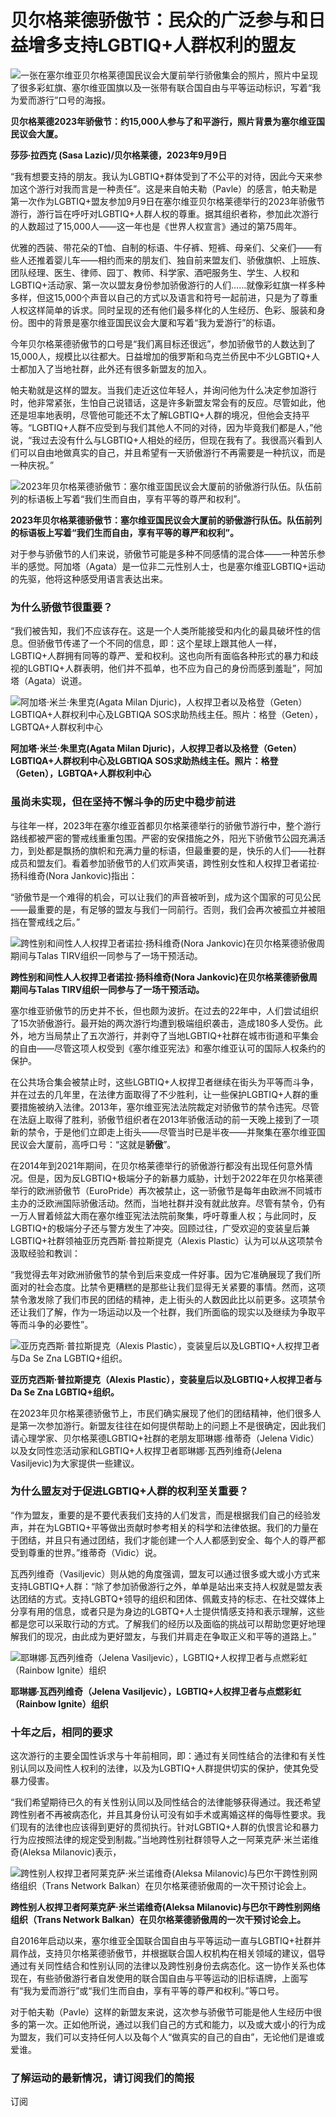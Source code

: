 # 贝尔格莱德骄傲节：民众的广泛参与和日益增多支持LGBTIQ+人群权利的盟友

![一张在塞尔维亚贝尔格莱德国民议会大厦前举行骄傲集会的照片，照片中呈现了很多彩虹旗、塞尔维亚国旗以及一张带有联合国自由与平等运动标识，写着“我为爱而游行”口号的海报。](https://www.unfe.org/sites/default/files/inline-images/Crowd%20shot%2C%20Parliament.jpg)

**贝尔格莱德2023年骄傲节：约15,000人参与了和平游行，照片背景为塞尔维亚国民议会大厦。**

**莎莎∙拉西克 (Sasa Lazic)/贝尔格莱德，2023年9月9日**

“我有想要支持的朋友。我认为LGBTIQ+群体受到了不公平的对待，因此今天来参加这个游行对我而言是一种责任”。这是来自帕夫勒（Pavle）的感言，帕夫勒是第一次作为LGBTIQ+盟友参加9月9日在塞尔维亚贝尔格莱德举行的2023年骄傲节游行，游行旨在呼吁对LGBTIQ+人群人权的尊重。据其组织者称，参加此次游行的人数超过了15,000人——这一年也是《世界人权宣言》通过的第75周年。

优雅的西装、带花朵的T恤、自制的标语、牛仔裤、短裤、母亲们、父亲们——有些人还推着婴儿车——相约而来的朋友们、独自前来盟友们、骄傲旗帜、上班族、团队经理、医生、律师、园丁、教师、科学家、酒吧服务生、学生、人权和LGBTIQ+活动家、第一次以盟友身份参加骄傲游行的人们……就像彩虹旗一样多种多样，但这15,000个声音以自己的方式以及语言和符号一起前进，只是为了尊重人权这样简单的诉求。同时呈现的还有他们最多样化的人生经历、色彩、服装和身份。图中的背景是塞尔维亚国民议会大厦和写着“我为爱游行”的标语。

今年贝尔格莱德骄傲节的口号是“我们离目标还很远”，参加骄傲节的人数达到了15,000人，规模比以往都大。日益增加的俄罗斯和乌克兰侨民中不少LGBTIQ+人士都加入了当地社群，此外还有很多新盟友的加入。

帕夫勒就是这样的盟友。当我们走近这位年轻人，并询问他为什么决定参加游行时，他非常紧张，生怕自己说错话，这是许多新盟友常会有的反应。尽管如此，他还是坦率地表明，尽管他可能还不太了解LGBTIQ+人群的境况，但他会支持平等。“LGBTIQ+人群不应受到与我们其他人不同的对待，因为毕竟我们都是人，”他说，“我过去没有什么与LGBTIQ+人相处的经历，但现在我有了。我很高兴看到人们可以自由地做真实的自己，并且希望有一天骄傲游行不再需要是一种抗议，而是一种庆祝。”

![2023年贝尔格莱德骄傲节：塞尔维亚国民议会大厦前的骄傲游行队伍。队伍前列的标语板上写着“我们生而自由，享有平等的尊严和权利”。](https://www.unfe.org/sites/default/files/inline-images/IMG_6791.jpg)

**2023年贝尔格莱德骄傲节：塞尔维亚国民议会大厦前的骄傲游行队伍。队伍前列的标语板上写着“我们生而自由，享有平等的尊严和权利”。**

对于参与骄傲节的人们来说，骄傲节可能是多种不同感情的混合体——一种苦乐参半的感觉。阿加塔（Agata）是一位非二元性别人士，也是塞尔维亚LGBTIQ+运动的先驱，他将这种感受用语言表达出来。

### 为什么骄傲节很重要？

“我们被告知，我们不应该存在。这是一个人类所能接受和内化的最具破坏性的信息。但骄傲节传递了一个不同的信息，即：这个星球上跟其他人一样，LGBTIQ+人群拥有同等的尊严、爱和权利。这也向所有面临各种形式的暴力和歧视的LGBTIQ+人群表明，他们并不孤单，也不应为自己的身份而感到羞耻”，阿加塔（Agata）说道。

![阿加塔·米兰·朱里克(Agata Milan Djuric)，人权捍卫者以及格登（Geten）LGBTIQA+人群权利中心及LGBTIQA SOS求助热线主任。照片：格登（Geten），LGBTQA+人群权利中心](https://www.unfe.org/sites/default/files/inline-images/Agata%20M.%20Djuric.jpg)

**阿加塔·米兰·朱里克(Agata Milan Djuric)，人权捍卫者以及格登（Geten）LGBTIQA+人群权利中心及LGBTIQA SOS求助热线主任。照片：格登（Geten），LGBTQA+人群权利中心**

### 虽尚未实现，但在坚持不懈斗争的历史中稳步前进

与往年一样，2023年在塞尔维亚首都贝尔格莱德举行的骄傲节游行中，整个游行路线都被严密的警戒线重重包围。严密的安保措施之外，阳光下骄傲节公园充满活力，到处都是飘扬的旗帜和充满力量的标语，但最重要的是，快乐的人们——社群成员和盟友们。看着参加骄傲节的人们欢声笑语，跨性别女性和人权捍卫者诺拉·扬科维奇(Nora Jankovic)指出：

“骄傲节是一个难得的机会，可以让我们的声音被听到，成为这个国家的可见公民——最重要的是，有足够的盟友与我们一同前行。否则，我们会再次被孤立并被阻挡在警戒线之后。”

![跨性别和间性人人权捍卫者诺拉·扬科维奇(Nora Jankovic)在贝尔格莱德骄傲周期间与Talas TIRV组织一同参与了一场干预活动。](https://www.unfe.org/sites/default/files/inline-images/Nora%20Jankovic.jpg)

**跨性别和间性人人权捍卫者诺拉·扬科维奇(Nora Jankovic)在贝尔格莱德骄傲周期间与Talas TIRV组织一同参与了一场干预活动。**

塞尔维亚骄傲节的历史并不长，但也颇为波折。在过去的22年中，人们尝试组织了15次骄傲游行。最开始的两次游行均遭到极端组织袭击，造成180多人受伤。此外，地方当局禁止了五次游行，并剥夺了当地LGBTIQ+社群在城市街道和平集会的自由——尽管这项人权受到《塞尔维亚宪法》和塞尔维亚认可的国际人权条约的保护。

在公共场合集会被禁止时，这些LGBTIQ+人权捍卫者继续在街头为平等而斗争，并在过去的几年里，在法律方面取得了不少胜利，让一些保护LGBTIQ+人群的重要措施被纳入法律。2013年，塞尔维亚宪法法院裁定对骄傲节的禁令违宪。尽管在法庭上取得了胜利，骄傲节组织者在2013年骄傲活动的前一天晚上接到了一项新的禁令，于是他们立即走上街头——尽管当时已是半夜——并聚集在塞尔维亚国民议会大厦前，高呼口号：“这就是**骄傲**”。

在2014年到2021年期间，在贝尔格莱德举行的骄傲游行都没有出现任何意外情况。但是，因为反LGBTIQ+极端分子的新暴力威胁，计划于2022年在贝尔格莱德举行的欧洲骄傲节（EuroPride）再次被禁止，这一骄傲节是每年由欧洲不同城市主办的泛欧洲国际骄傲活动。然而，当地社群并没有就此放弃。尽管有禁令，仍有一万人冒着倾盆大雨在塞尔维亚宪法法院前聚集，呼吁尊重人权；与此同时，反LGBTIQ+的极端分子还与警方发生了冲突。回顾过往，广受欢迎的变装皇后兼LGBTIQ+社群领袖亚历克西斯∙普拉斯提克（Alexis Plastic）认为可以从这项禁令汲取经验和教训：

“我觉得去年对欧洲骄傲节的禁令到后来变成一件好事。因为它准确展现了我们所面对的社会态度。比禁令更糟糕的是那些让我们显得无关紧要的事情。然而，这项禁令激发除了我们市民的团结的精神，走上街头的人数因此比以前更多。这项禁令还让我们了解，作为一场运动以及一个社群，我们所面临的现实以及继续为争取平等而斗争的必要性”。

![亚历克西斯∙普拉斯提克（Alexis Plastic），变装皇后以及LGBTIQ+人权捍卫者与Da Se Zna LGBTIQ+组织。](https://www.unfe.org/sites/default/files/inline-images/Alexis-Plastic-768x709.jpg)

**亚历克西斯∙普拉斯提克（Alexis Plastic），变装皇后以及LGBTIQ+人权捍卫者与Da Se Zna LGBTIQ+组织。**

在2023年贝尔格莱德骄傲节上，市民们确实展现了他们的团结精神，他们很多人是第一次参加游行。新盟友往往在如何提供帮助上的问题上不是很确定，因此我们请心理学家、贝尔格莱德LGBTIQ+社群的老朋友耶琳娜∙维蒂奇（Jelena Vidic）以及女同性恋活动家和LGBTIQ+人权捍卫者耶琳娜·瓦西列维奇(Jelena Vasiljevic)为大家提供一些建议。

### 为什么盟友对于促进LGBTIQ+人群的权利至关重要？

“作为盟友，重要的是不要代表我们支持的人们发言，而是根据我们自己的经验发声，并在为LGBTIQ+平等做出贡献时参考相关的科学和法律依据。我们的力量在于团结，并且只有通过团结，我们才能创建一个人人都感到安全、每个人的尊严都受到尊重的世界。”维蒂奇（Vidic）说。

瓦西列维奇（Vasiljevic）则从她的角度强调，盟友可以通过很多或大或小方式来支持LGBTIQ+人群：“除了参加骄傲游行之外，单单是站出来支持人权就是盟友表达团结的方式。支持LGBTQ+领导的组织和团体、佩戴支持的标志、在社交媒体上分享有用的信息，或者只是为身边的LGBTQ+人士提供情感支持和表示理解，这些都是您可以采取行动的方式。了解我们的经历以及面临的挑战可以帮助您更好地理解我们的现况，由此成为更好盟友，与我们并肩走在争取正义和平等的道路上。”

![耶琳娜∙瓦西列维奇（Jelena Vasiljevic），LGBTIQ+人权捍卫者与点燃彩虹（Rainbow Ignite）组织](https://www.unfe.org/sites/default/files/inline-images/Jelena-Vasiljevic-square-768x768.jpg)

**耶琳娜∙瓦西列维奇（Jelena Vasiljevic），LGBTIQ+人权捍卫者与点燃彩虹（Rainbow Ignite）组织**

### **十年之后，相同的要求**

这次游行的主要全国性诉求与十年前相同，即：通过有关同性结合的法律和有关性别认同以及间性人权利的法律，以及为LGBTIQ+人群提供切实的保护，使其免受暴力侵害。

“我们希望期待已久的有关性别认同以及同性结合的法律能够获得通过。我还希望跨性别者不再被病态化，并且其身份认可没有如手术或离婚这样的侮辱性要求。我们现有的法律也应该得到更好的贯彻执行。针对LGBTIQ+人群的仇恨言论和暴力行为应按照法律的规定受到制裁。”当地跨性别社群领导人之一阿莱克萨·米兰诺维奇(Aleksa Milanovic)表示，

![跨性别人权捍卫者阿莱克萨·米兰诺维奇(Aleksa Milanovic)与巴尔干跨性别网络组织（Trans Network Balkan）在贝尔格莱德骄傲周的一次干预讨论会上。](https://www.unfe.org/sites/default/files/inline-images/Aleksa%20Milanovic.jpg)

**跨性别人权捍卫者阿莱克萨·米兰诺维奇(Aleksa Milanovic)与巴尔干跨性别网络组织（Trans Network Balkan）在贝尔格莱德骄傲周的一次干预讨论会上。**

自2016年启动以来，塞尔维亚全国联合国自由与平等运动一直与LGBTIQ+社群并肩作战，支持贝尔格莱德骄傲节，并根据联合国人权机构在相关领域的建议，倡导通过有关同性结合和性别认同的法律以及跨性别身份去病态化。这一协作关系也体现在，有些骄傲游行者自发使用的联合国自由与平等运动的旧标语牌，上面写有“我为爱而游行”或“我们生而自由，享有平等的尊严和权利。”等口号。

对于帕夫勒（Pavle）这样的新盟友来说，这次参与骄傲节可能是他人生经历中很多的第一次。正如他所说，通过以我们自己的方式和能力，以及或大或小的行为成为盟友，我们可以支持任何人以及每个人“做真实的自己的自由”，无论他们是谁或爱谁。

### 了解运动的最新情况，请订阅我们的简报

订阅